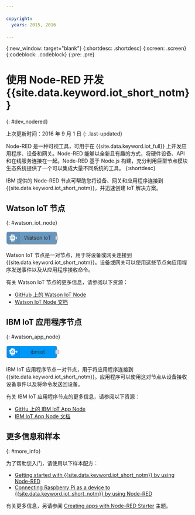 ```yaml
---

copyright:
  years: 2015, 2016

---
```


{:new_window: target="blank"}
{:shortdesc: .shortdesc}
{:screen: .screen}
{:codeblock: .codeblock}
{:pre: .pre}

# 使用 Node-RED 开发 {{site.data.keyword.iot_short_notm}}
{: #dev_nodered}

上次更新时间：2016 年 9 月 1 日
{: .last-updated}

Node-RED 是一种可视工具，可用于在 {{site.data.keyword.iot_full}} 上开发应用程序、设备和网关。Node-RED 能够以全新且有趣的方式，将硬件设备、API 和在线服务连接在一起。Node-RED 基于 Node.js 构建，充分利用巨型节点模块生态系统提供了一个可以集成大量不同系统的工具。
{:shortdesc}

IBM 提供的 Node-RED 节点可帮助您将设备、网关和应用程序连接到 {{site.data.keyword.iot_short_notm}}，并迅速创建 IoT 解决方案。


## Watson IoT 节点   
{: #watson_iot_node}  

![Watson IoT 节点图像](../images/node-red-watson.png "Watson IoT 节点图像")


Watson IoT 节点是一对节点，用于将设备或网关连接到 {{site.data.keyword.iot_short_notm}}。设备或网关可以使用这些节点向应用程序发送事件以及从应用程序接收命令。

有关 Watson IoT 节点的更多信息，请参阅以下资源：

- [GitHub 上的 Watson IoT Node](https://github.com/ibm-watson-iot/iot-nodered/tree/master/node-red-contrib-ibm-watson-iot)
- [Watson IoT Node 文档](https://www.npmjs.com/package/node-red-contrib-ibm-watson-iot)


## IBM IoT 应用程序节点  
{: #watson_app_node}  


![IBM IoT 应用程序节点图像](../images/node-red-ibmiot.png "IBM IoT 应用程序节点图像")

IBM IoT 应用程序节点一对节点，用于将应用程序连接到 {{site.data.keyword.iot_short_notm}}。应用程序可以使用这对节点从设备接收设备事件以及将命令发送回设备。

有关 IBM IoT 应用程序节点的更多信息，请参阅以下资源：

- [GitHu 上的 IBM IoT App Node](https://github.com/ibm-watson-iot/iot-nodered/tree/master/node-red-contrib-scx-ibmiotapp)
- [IBM IoT App Node 文档](http://flows.nodered.org/node/node-red-contrib-scx-ibmiotapp)


## 更多信息和样本   
{: #more_info}


为了帮助您入门，请使用以下样本配方：
- [Getting started with {{site.data.keyword.iot_short_notm}} by using Node-RED](https://developer.ibm.com/recipes/tutorials/getting-started-with-watson-iot-platform-using-node-red/)
- [Connecting Raspberry Pi as a device to {{site.data.keyword.iot_short_notm}} by using Node-RED](https://developer.ibm.com/recipes/tutorials/deploy-watson-iot-node-on-raspberry-pi/)

有关更多信息，另请参阅 [Creating apps with Node-RED Starter](https://console.ng.bluemix.net/docs/starters/Node-RED/nodered.html#nodered) 主题。
